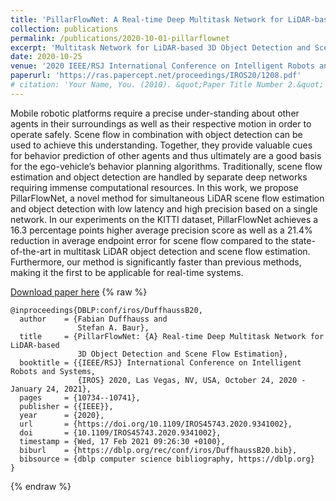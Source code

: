 ```yaml
---
title: 'PillarFlowNet: A Real-time Deep Multitask Network for LiDAR-based 3D Object Detection and Scene Flow Estimation'
collection: publications
permalink: /publications/2020-10-01-pillarflownet
excerpt: 'Multitask Network for LiDAR-based 3D Object Detection and Scene Flow Estimation.'
date: 2020-10-25
venue: '2020 IEEE/RSJ International Conference on Intelligent Robots and Systems (IROS)'
paperurl: 'https://ras.papercept.net/proceedings/IROS20/1208.pdf'
# citation: 'Your Name, You. (2010). &quot;Paper Title Number 2.&quot; <i>Journal 1</i>. 1(2).'
---
```

Mobile robotic platforms require a precise under-standing about other agents in their surroundings as well as their respective motion in order to operate safely.
Scene flow in combination with object detection can be used to achieve this understanding.
Together, they provide valuable cues for behavior prediction of other agents and thus ultimately are a good basis for the ego-vehicle’s behavior planning algorithms.
Traditionally, scene flow estimation and object detection are handled by separate deep networks requiring immense computational resources.
In this work, we propose PillarFlowNet, a novel method for simultaneous LiDAR scene flow estimation and object detection with low latency and high precision based on a single network.
In our experiments on the KITTI dataset, PillarFlowNet achieves a 16.3 percentage points higher average precision score as well as a 21.4% reduction in average endpoint error for scene flow compared to the state-of-the-art in multitask LiDAR object detection and scene flow estimation.
Furthermore, our method is significantly faster than previous methods, making it the first to be applicable for real-time systems.

[Download paper here](https://ras.papercept.net/proceedings/IROS20/1208.pdf)
{% raw %}
```lang-tex
@inproceedings{DBLP:conf/iros/DuffhaussB20,
  author    = {Fabian Duffhauss and
               Stefan A. Baur},
  title     = {PillarFlowNet: {A} Real-time Deep Multitask Network for LiDAR-based
               3D Object Detection and Scene Flow Estimation},
  booktitle = {{IEEE/RSJ} International Conference on Intelligent Robots and Systems,
               {IROS} 2020, Las Vegas, NV, USA, October 24, 2020 - January 24, 2021},
  pages     = {10734--10741},
  publisher = {{IEEE}},
  year      = {2020},
  url       = {https://doi.org/10.1109/IROS45743.2020.9341002},
  doi       = {10.1109/IROS45743.2020.9341002},
  timestamp = {Wed, 17 Feb 2021 09:26:30 +0100},
  biburl    = {https://dblp.org/rec/conf/iros/DuffhaussB20.bib},
  bibsource = {dblp computer science bibliography, https://dblp.org}
}
```
{% endraw %}